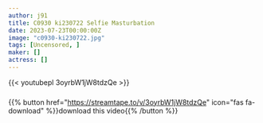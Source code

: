 ```yaml
---
author: j91
title: C0930 ki230722 Selfie Masturbation
date: 2023-07-23T00:00:00Z
image: "c0930-ki230722.jpg"
tags: [Uncensored, ]
maker: []
actress: []
---
```



{{< youtubepl 3oyrbW1jW8tdzQe >}}
###

{{% button href="https://streamtape.to/v/3oyrbW1jW8tdzQe" icon="fas fa-download" %}}download this video{{% /button %}}

